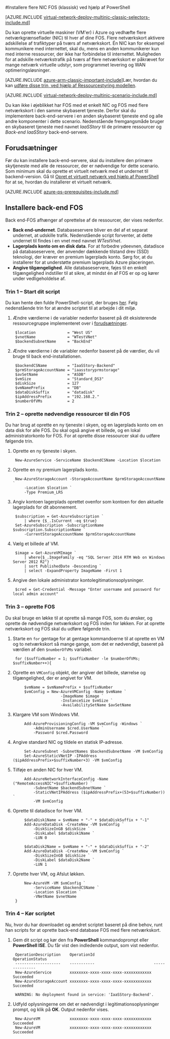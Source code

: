<properties
   pageTitle="Installere flere NIC FOS ved hjælp af PowerShell i den klassiske implementeringsmodel | Microsoft Azure"
   description="Lær, hvordan du installerer flere NIC FOS ved hjælp af PowerShell i modellen Klassisk installation"
   services="virtual-network"
   documentationCenter="na"
   authors="jimdial"
   manager="carmonm"
   editor=""
   tags="azure-service-management"
/>
<tags  
   ms.service="virtual-network"
   ms.devlang="na"
   ms.topic="article"
   ms.tgt_pltfrm="na"
   ms.workload="infrastructure-services"
   ms.date="02/02/2016"
   ms.author="jdial" />

#<a name="deploy-multi-nic-vms-classic-using-powershell"></a>Installere flere NIC FOS (klassisk) ved hjælp af PowerShell

[AZURE.INCLUDE [virtual-network-deploy-multinic-classic-selectors-include.md](../../includes/virtual-network-deploy-multinic-classic-selectors-include.md)]

Du kan oprette virtuelle maskiner (VM'er) i Azure og vedhæfte flere netværkgrænseflader (NIC) til hver af dine FOS. Flere netværkskort aktivere adskillelse af trafiktyper på tværs af netværkskort. Én NIC kan for eksempel kommunikere med internettet, skal du, mens en anden kommunikerer kun med interne ressourcer, der ikke har forbindelse til internettet. Muligheden for at adskille netværkstrafik på tværs af flere netværkskort er påkrævet for mange netværk virtuelle udstyr, som programmet levering og WAN optimeringsløsninger.

[AZURE.INCLUDE [azure-arm-classic-important-include](../../includes/learn-about-deployment-models-classic-include.md)]Lær, hvordan du kan [udføre disse trin, ved hjælp af Ressourcestyring modellen](virtual-network-deploy-multinic-arm-ps.md).

[AZURE.INCLUDE [virtual-network-deploy-multinic-scenario-include.md](../../includes/virtual-network-deploy-multinic-scenario-include.md)]

Du kan ikke i øjeblikket har FOS med et enkelt NIC og FOS med flere netværkskort i den samme skybaseret tjeneste. Derfor skal du implementere back-end-servere i en anden skybaseret tjeneste end og alle andre komponenter i dette scenario. Nedenstående fremgangsmåde bruger en skybaseret tjeneste med navnet *IaaSStory* til de primære ressourcer og *Back-end IaaSStory* back-end-servere.

## <a name="prerequisites"></a>Forudsætninger

Før du kan installere back-end-servere, skal du installere den primære skytjeneste med alle de ressourcer, der er nødvendige for dette scenario. Som minimum skal du oprette et virtuelt netværk med et undernet til backend-version. Gå til [Opret et virtuelt netværk ved hjælp af PowerShell](virtual-networks-create-vnet-classic-netcfg-ps.md) for at se, hvordan du installerer et virtuelt netværk.

[AZURE.INCLUDE [azure-ps-prerequisites-include.md](../../includes/azure-ps-prerequisites-include.md)]

## <a name="deploy-the-back-end-vms"></a>Installere back-end FOS

Back end-FOS afhænger af oprettelse af de ressourcer, der vises nedenfor.

- **Back end-undernet**. Databaseservere bliver en del af et separat undernet, at udskille trafik. Nedenstående script forventer, at dette undernet til findes i en vnet med navnet *WTestVnet*.
- **Lagerplads konto om en disk data**. For at forbedre ydeevnen, datadisce på databaseservere, der anvender dækkende tilstand drev (SSD) teknologi, der kræver en premium lagerplads konto. Sørg for, at du installerer for at understøtte premium lagerplads Azure placeringen.
- **Angive tilgængelighed**. Alle databaseservere, føjes til en enkelt tilgængelighed indstiller til at sikre, at mindst én af FOS er op og kører under vedligeholdelse af.

### <a name="step-1---start-your-script"></a>Trin 1 – Start dit script

Du kan hente den fulde PowerShell-script, der bruges [her](https://raw.githubusercontent.com/Azure/azure-quickstart-templates/master/IaaS-Story/11-MultiNIC/classic/virtual-network-deploy-multinic-classic-ps.ps1). Følg nedenstående trin for at ændre scriptet til at arbejde i dit miljø.

1. Ændre værdierne i de variabler nedenfor baseret på dit eksisterende ressourcegruppe implementeret over i [forudsætninger](#Prerequisites).

        $location              = "West US"
        $vnetName              = "WTestVNet"
        $backendSubnetName     = "BackEnd"

2. Ændre værdierne i de variabler nedenfor baseret på de værdier, du vil bruge til back end-installationen.

        $backendCSName         = "IaaSStory-Backend"
        $prmStorageAccountName = "iaasstoryprmstorage"
        $avSetName             = "ASDB"
        $vmSize                = "Standard_DS3"
        $diskSize              = 127
        $vmNamePrefix          = "DB"
        $dataDiskSuffix        = "datadisk"
        $ipAddressPrefix       = "192.168.2."
        $numberOfVMs           = 2

### <a name="step-2---create-necessary-resources-for-your-vms"></a>Trin 2 – oprette nødvendige ressourcer til din FOS

Du har brug at oprette en ny tjeneste i skyen, og en lagerplads konto om en data disk for alle FOS. Du skal også angive et billede, og en lokal administratorkonto for FOS. For at oprette disse ressourcer skal du udføre følgende trin.

1. Oprette en ny tjeneste i skyen.

        New-AzureService -ServiceName $backendCSName -Location $location

2. Oprette en ny premium lagerplads konto.

        New-AzureStorageAccount -StorageAccountName $prmStorageAccountName `
            -Location $location `
            -Type Premium_LRS

3. Angiv kontoen lagerplads oprettet ovenfor som kontoen for den aktuelle lagerplads for dit abonnement.

        $subscription = Get-AzureSubscription `
            | where {$_.IsCurrent -eq $true}  
        Set-AzureSubscription -SubscriptionName $subscription.SubscriptionName `
            -CurrentStorageAccountName $prmStorageAccountName

4. Vælg et billede af VM.

        $image = Get-AzureVMImage `
            | where{$_.ImageFamily -eq "SQL Server 2014 RTM Web on Windows Server 2012 R2"} `
            | sort PublishedDate -Descending `
            | select -ExpandProperty ImageName -First 1

5. Angive den lokale administrator kontolegitimationsoplysninger.

        $cred = Get-Credential -Message "Enter username and password for local admin account"

### <a name="step-3---create-vms"></a>Trin 3 – oprette FOS

Du skal bruge en løkke til at oprette så mange FOS, som du ønsker, og oprette de nødvendige netværkskort og FOS inden for løkken. For at oprette netværkskort og FOS skal du udføre følgende trin.

1. Starte en `for` gentage for at gentage kommandoerne til at oprette en VM og to netværkskort så mange gange, som det er nødvendigt, baseret på værdien af den `$numberOfVMs` variabel.

        for ($suffixNumber = 1; $suffixNumber -le $numberOfVMs; $suffixNumber++){

2. Oprette en `VMConfig` objekt, der angiver det billede, størrelse og tilgængelighed, der er angivet for VM.

            $vmName = $vmNamePrefix + $suffixNumber
            $vmConfig = New-AzureVMConfig -Name $vmName `
                            -ImageName $image `
                            -InstanceSize $vmSize `
                            -AvailabilitySetName $avSetName  

3. Klargøre VM som Windows VM.

            Add-AzureProvisioningConfig -VM $vmConfig -Windows `
                -AdminUsername $cred.UserName `
                -Password $cred.Password

4. Angive standard NIC og tildele en statisk IP-adresse.

            Set-AzureSubnet -SubnetNames $backendSubnetName -VM $vmConfig
            Set-AzureStaticVNetIP -IPAddress ($ipAddressPrefix+$suffixNumber+3) -VM $vmConfig

5. Tilføje en anden NIC for hver VM.

            Add-AzureNetworkInterfaceConfig -Name ("RemoteAccessNIC"+$suffixNumber) `
                -SubnetName $backendSubnetName `
                -StaticVNetIPAddress ($ipAddressPrefix+(53+$suffixNumber)) `
                -VM $vmConfig

6. Oprette til datadisce for hver VM.

            $dataDisk1Name = $vmName + "-" + $dataDiskSuffix + "-1"    
            Add-AzureDataDisk -CreateNew -VM $vmConfig `
                -DiskSizeInGB $diskSize `
                -DiskLabel $dataDisk1Name `
                -LUN 0       

            $dataDisk2Name = $vmName + "-" + $dataDiskSuffix + "-2"   
            Add-AzureDataDisk -CreateNew -VM $vmConfig `
                -DiskSizeInGB $diskSize `
                -DiskLabel $dataDisk2Name `
                -LUN 1

7. Oprette hver VM, og Afslut løkken.

            New-AzureVM -VM $vmConfig `
                -ServiceName $backendCSName `
                -Location $location `
                -VNetName $vnetName
        }

### <a name="step-4---run-the-script"></a>Trin 4 – Kør scriptet

Nu, hvor du har downloadet og ændret scriptet baseret på dine behov, runt han scripts for at oprette back-end database FOS med flere netværkskort.

1. Gem dit script og kør den fra **PowerShell** kommandoprompt eller **PowerShell ISE**. Du får vist den indledende output, som vist nedenfor.

        OperationDescription    OperationId                          OperationStatus
        --------------------    -----------                          ---------------
        New-AzureService        xxxxxxxx-xxxx-xxxx-xxxx-xxxxxxxxxxxx Succeeded      
        New-AzureStorageAccount xxxxxxxx-xxxx-xxxx-xxxx-xxxxxxxxxxxx Succeeded      

        WARNING: No deployment found in service: 'IaaSStory-Backend'.

2. Udfyld oplysningerne om det er nødvendigt i legitimationsoplysninger prompt, og klik på **OK**. Output nedenfor vises.

        New-AzureVM             xxxxxxxx-xxxx-xxxx-xxxx-xxxxxxxxxxxx Succeeded
        New-AzureVM             xxxxxxxx-xxxx-xxxx-xxxx-xxxxxxxxxxxx Succeeded
